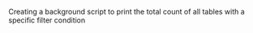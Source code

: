 Creating a background script to print the total count of all tables with a specific filter condition
